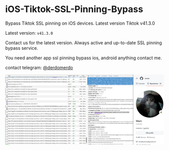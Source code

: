 # iOS-Tiktok-SSL-Pinning-Bypass
Bypass Tiktok SSL pinning on iOS devices. Latest version Tiktok v41.3.0

Latest version: `v41.3.0`

Contact us for the latest version.
Always active and up-to-date SSL pinning bypass service.

You need another app ssl pinning bypass ios, android anything contact me.  

contact telegram: [@derdomerdo](https://t.me/derdomerdo)

![Tiktok iOS SSL Bypass](https://raw.githubusercontent.com/merdw/iOS-Tiktok-SSL-Pinning-Bypass/refs/heads/main/TikTok41.png)
